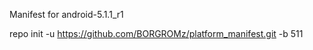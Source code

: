 Manifest for android-5.1.1_r1

repo init -u https://github.com/BORGROMz/platform_manifest.git -b 511

